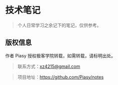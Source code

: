 # 技术笔记

> 个人日常学习之余记下的笔记，仅供参考。

## 版权信息

作者 Piasy 授权极客学院转载，如需转载，请标明出处。

>联系方式：[xz4215@gmail.com](mailto:xz4215@gmail.com)

>项目地址：<https://github.com/Piasy/notes>